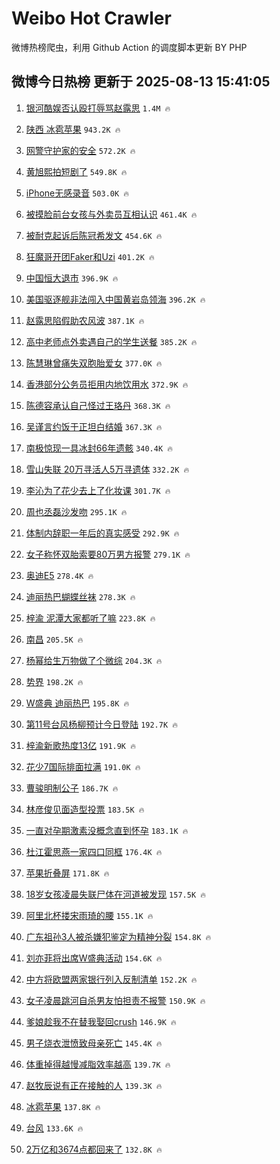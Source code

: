 # Weibo Hot Crawler 



微博热榜爬虫，利用 Github Action 的调度脚本更新 BY PHP 


## 微博今日热榜 更新于 2025-08-13 15:41:05 
1. [银河酷娱否认殴打辱骂赵露思](https://s.weibo.com/weibo?q=%23%E9%93%B6%E6%B2%B3%E9%85%B7%E5%A8%B1%E5%90%A6%E8%AE%A4%E6%AE%B4%E6%89%93%E8%BE%B1%E9%AA%82%E8%B5%B5%E9%9C%B2%E6%80%9D%23&t=31&band_rank=1&Refer=top) `1.4M 🔥` 

1. [陕西 冰雹苹果](https://s.weibo.com/weibo?q=%E9%99%95%E8%A5%BF%20%E5%86%B0%E9%9B%B9%E8%8B%B9%E6%9E%9C&t=31&band_rank=2&Refer=top) `943.2K 🔥` 

1. [网警守护家的安全](https://s.weibo.com/weibo?q=%23%E7%BD%91%E8%AD%A6%E5%AE%88%E6%8A%A4%E5%AE%B6%E7%9A%84%E5%AE%89%E5%85%A8%23&t=31&band_rank=3&Refer=top) `572.2K 🔥` 

1. [黄旭熙拍短剧了](https://s.weibo.com/weibo?q=%23%E9%BB%84%E6%97%AD%E7%86%99%E6%8B%8D%E7%9F%AD%E5%89%A7%E4%BA%86%23&t=31&band_rank=4&Refer=top) `549.8K 🔥` 

1. [iPhone无感录音](https://s.weibo.com/weibo?q=iPhone%E6%97%A0%E6%84%9F%E5%BD%95%E9%9F%B3&t=31&band_rank=5&Refer=top) `503.0K 🔥` 

1. [被摸脸前台女孩与外卖员互相认识](https://s.weibo.com/weibo?q=%23%E8%A2%AB%E6%91%B8%E8%84%B8%E5%89%8D%E5%8F%B0%E5%A5%B3%E5%AD%A9%E4%B8%8E%E5%A4%96%E5%8D%96%E5%91%98%E4%BA%92%E7%9B%B8%E8%AE%A4%E8%AF%86%23&t=31&band_rank=6&Refer=top) `461.4K 🔥` 

1. [被耐克起诉后陈冠希发文](https://s.weibo.com/weibo?q=%23%E8%A2%AB%E8%80%90%E5%85%8B%E8%B5%B7%E8%AF%89%E5%90%8E%E9%99%88%E5%86%A0%E5%B8%8C%E5%8F%91%E6%96%87%23&t=31&band_rank=7&Refer=top) `454.6K 🔥` 

1. [狂魔哥开团Faker和Uzi](https://s.weibo.com/weibo?q=%23%E7%8B%82%E9%AD%94%E5%93%A5%E5%BC%80%E5%9B%A2Faker%E5%92%8CUzi%23&t=31&band_rank=8&Refer=top) `401.2K 🔥` 

1. [中国恒大退市](https://s.weibo.com/weibo?q=%23%E4%B8%AD%E5%9B%BD%E6%81%92%E5%A4%A7%E9%80%80%E5%B8%82%23&t=31&band_rank=9&Refer=top) `396.9K 🔥` 

1. [美国驱逐舰非法闯入中国黄岩岛领海](https://s.weibo.com/weibo?q=%23%E7%BE%8E%E5%9B%BD%E9%A9%B1%E9%80%90%E8%88%B0%E9%9D%9E%E6%B3%95%E9%97%AF%E5%85%A5%E4%B8%AD%E5%9B%BD%E9%BB%84%E5%B2%A9%E5%B2%9B%E9%A2%86%E6%B5%B7%23&t=31&band_rank=10&Refer=top) `396.2K 🔥` 

1. [赵露思陷假助农风波](https://s.weibo.com/weibo?q=%23%E8%B5%B5%E9%9C%B2%E6%80%9D%E9%99%B7%E5%81%87%E5%8A%A9%E5%86%9C%E9%A3%8E%E6%B3%A2%23&t=31&band_rank=11&Refer=top) `387.1K 🔥` 

1. [高中老师点外卖遇自己的学生送餐](https://s.weibo.com/weibo?q=%23%E9%AB%98%E4%B8%AD%E8%80%81%E5%B8%88%E7%82%B9%E5%A4%96%E5%8D%96%E9%81%87%E8%87%AA%E5%B7%B1%E7%9A%84%E5%AD%A6%E7%94%9F%E9%80%81%E9%A4%90%23&t=31&band_rank=12&Refer=top) `385.2K 🔥` 

1. [陈慧琳曾痛失双胞胎爱女](https://s.weibo.com/weibo?q=%23%E9%99%88%E6%85%A7%E7%90%B3%E6%9B%BE%E7%97%9B%E5%A4%B1%E5%8F%8C%E8%83%9E%E8%83%8E%E7%88%B1%E5%A5%B3%23&t=31&band_rank=13&Refer=top) `377.0K 🔥` 

1. [香港部分公务员拒用内地饮用水](https://s.weibo.com/weibo?q=%E9%A6%99%E6%B8%AF%E9%83%A8%E5%88%86%E5%85%AC%E5%8A%A1%E5%91%98%E6%8B%92%E7%94%A8%E5%86%85%E5%9C%B0%E9%A5%AE%E7%94%A8%E6%B0%B4&t=31&band_rank=14&Refer=top) `372.9K 🔥` 

1. [陈德容承认自己怪过王珞丹](https://s.weibo.com/weibo?q=%E9%99%88%E5%BE%B7%E5%AE%B9%E6%89%BF%E8%AE%A4%E8%87%AA%E5%B7%B1%E6%80%AA%E8%BF%87%E7%8E%8B%E7%8F%9E%E4%B8%B9&t=31&band_rank=15&Refer=top) `368.3K 🔥` 

1. [吴谨言约饭于正坦白结婚](https://s.weibo.com/weibo?q=%E5%90%B4%E8%B0%A8%E8%A8%80%E7%BA%A6%E9%A5%AD%E4%BA%8E%E6%AD%A3%E5%9D%A6%E7%99%BD%E7%BB%93%E5%A9%9A&t=31&band_rank=16&Refer=top) `367.3K 🔥` 

1. [南极惊现一具冰封66年遗骸](https://s.weibo.com/weibo?q=%23%E5%8D%97%E6%9E%81%E6%83%8A%E7%8E%B0%E4%B8%80%E5%85%B7%E5%86%B0%E5%B0%8166%E5%B9%B4%E9%81%97%E9%AA%B8%23&t=31&band_rank=17&Refer=top) `340.4K 🔥` 

1. [雪山失联 20万寻活人5万寻遗体](https://s.weibo.com/weibo?q=%E9%9B%AA%E5%B1%B1%E5%A4%B1%E8%81%94%2020%E4%B8%87%E5%AF%BB%E6%B4%BB%E4%BA%BA5%E4%B8%87%E5%AF%BB%E9%81%97%E4%BD%93&t=31&band_rank=18&Refer=top) `332.2K 🔥` 

1. [李沁为了花少去上了化妆课](https://s.weibo.com/weibo?q=%23%E6%9D%8E%E6%B2%81%E4%B8%BA%E4%BA%86%E8%8A%B1%E5%B0%91%E5%8E%BB%E4%B8%8A%E4%BA%86%E5%8C%96%E5%A6%86%E8%AF%BE%23&t=31&band_rank=19&Refer=top) `301.7K 🔥` 

1. [周也丞磊沙发吻](https://s.weibo.com/weibo?q=%23%E5%91%A8%E4%B9%9F%E4%B8%9E%E7%A3%8A%E6%B2%99%E5%8F%91%E5%90%BB%23&t=31&band_rank=20&Refer=top) `295.1K 🔥` 

1. [体制内辞职一年后的真实感受](https://s.weibo.com/weibo?q=%E4%BD%93%E5%88%B6%E5%86%85%E8%BE%9E%E8%81%8C%E4%B8%80%E5%B9%B4%E5%90%8E%E7%9A%84%E7%9C%9F%E5%AE%9E%E6%84%9F%E5%8F%97&t=31&band_rank=21&Refer=top) `292.9K 🔥` 

1. [女子称怀双胎索要80万男方报警](https://s.weibo.com/weibo?q=%23%E5%A5%B3%E5%AD%90%E7%A7%B0%E6%80%80%E5%8F%8C%E8%83%8E%E7%B4%A2%E8%A6%8180%E4%B8%87%E7%94%B7%E6%96%B9%E6%8A%A5%E8%AD%A6%23&t=31&band_rank=22&Refer=top) `279.1K 🔥` 

1. [奥迪E5](https://s.weibo.com/weibo?q=%23%E5%A5%A5%E8%BF%AAE5%23&t=31&band_rank=23&Refer=top) `278.4K 🔥` 

1. [迪丽热巴蝴蝶丝袜](https://s.weibo.com/weibo?q=%23%E8%BF%AA%E4%B8%BD%E7%83%AD%E5%B7%B4%E8%9D%B4%E8%9D%B6%E4%B8%9D%E8%A2%9C%23&t=31&band_rank=24&Refer=top) `278.3K 🔥` 

1. [梓渝 泥潭大家都听了嘛](https://s.weibo.com/weibo?q=%E6%A2%93%E6%B8%9D%20%E6%B3%A5%E6%BD%AD%E5%A4%A7%E5%AE%B6%E9%83%BD%E5%90%AC%E4%BA%86%E5%98%9B&t=31&band_rank=25&Refer=top) `223.8K 🔥` 

1. [南昌](https://s.weibo.com/weibo?q=%E5%8D%97%E6%98%8C&t=31&band_rank=26&Refer=top) `205.5K 🔥` 

1. [杨幂给生万物做了个微综](https://s.weibo.com/weibo?q=%E6%9D%A8%E5%B9%82%E7%BB%99%E7%94%9F%E4%B8%87%E7%89%A9%E5%81%9A%E4%BA%86%E4%B8%AA%E5%BE%AE%E7%BB%BC&t=31&band_rank=27&Refer=top) `204.3K 🔥` 

1. [势界](https://s.weibo.com/weibo?q=%E5%8A%BF%E7%95%8C&t=31&band_rank=28&Refer=top) `198.2K 🔥` 

1. [W盛典 迪丽热巴](https://s.weibo.com/weibo?q=W%E7%9B%9B%E5%85%B8%20%E8%BF%AA%E4%B8%BD%E7%83%AD%E5%B7%B4&t=31&band_rank=29&Refer=top) `195.8K 🔥` 

1. [第11号台风杨柳预计今日登陆](https://s.weibo.com/weibo?q=%23%E7%AC%AC11%E5%8F%B7%E5%8F%B0%E9%A3%8E%E6%9D%A8%E6%9F%B3%E9%A2%84%E8%AE%A1%E4%BB%8A%E6%97%A5%E7%99%BB%E9%99%86%23&t=31&band_rank=30&Refer=top) `192.7K 🔥` 

1. [梓渝新歌热度13亿](https://s.weibo.com/weibo?q=%23%E6%A2%93%E6%B8%9D%E6%96%B0%E6%AD%8C%E7%83%AD%E5%BA%A613%E4%BA%BF%23&t=31&band_rank=31&Refer=top) `191.9K 🔥` 

1. [花少7国际排面拉满](https://s.weibo.com/weibo?q=%E8%8A%B1%E5%B0%917%E5%9B%BD%E9%99%85%E6%8E%92%E9%9D%A2%E6%8B%89%E6%BB%A1&t=31&band_rank=32&Refer=top) `191.0K 🔥` 

1. [曹骏明制公子](https://s.weibo.com/weibo?q=%E6%9B%B9%E9%AA%8F%E6%98%8E%E5%88%B6%E5%85%AC%E5%AD%90&t=31&band_rank=33&Refer=top) `186.7K 🔥` 

1. [林彦俊见面造型投票](https://s.weibo.com/weibo?q=%E6%9E%97%E5%BD%A6%E4%BF%8A%E8%A7%81%E9%9D%A2%E9%80%A0%E5%9E%8B%E6%8A%95%E7%A5%A8&t=31&band_rank=34&Refer=top) `183.5K 🔥` 

1. [一直对孕期激素没概念直到怀孕](https://s.weibo.com/weibo?q=%E4%B8%80%E7%9B%B4%E5%AF%B9%E5%AD%95%E6%9C%9F%E6%BF%80%E7%B4%A0%E6%B2%A1%E6%A6%82%E5%BF%B5%E7%9B%B4%E5%88%B0%E6%80%80%E5%AD%95&t=31&band_rank=35&Refer=top) `183.1K 🔥` 

1. [杜江霍思燕一家四口同框](https://s.weibo.com/weibo?q=%23%E6%9D%9C%E6%B1%9F%E9%9C%8D%E6%80%9D%E7%87%95%E4%B8%80%E5%AE%B6%E5%9B%9B%E5%8F%A3%E5%90%8C%E6%A1%86%23&t=31&band_rank=36&Refer=top) `176.4K 🔥` 

1. [苹果折叠屏](https://s.weibo.com/weibo?q=%E8%8B%B9%E6%9E%9C%E6%8A%98%E5%8F%A0%E5%B1%8F&t=31&band_rank=37&Refer=top) `171.8K 🔥` 

1. [18岁女孩凌晨失联尸体在河道被发现](https://s.weibo.com/weibo?q=%2318%E5%B2%81%E5%A5%B3%E5%AD%A9%E5%87%8C%E6%99%A8%E5%A4%B1%E8%81%94%E5%B0%B8%E4%BD%93%E5%9C%A8%E6%B2%B3%E9%81%93%E8%A2%AB%E5%8F%91%E7%8E%B0%23&t=31&band_rank=38&Refer=top) `157.5K 🔥` 

1. [阿里北杯搂宋雨琦的腰](https://s.weibo.com/weibo?q=%23%E9%98%BF%E9%87%8C%E5%8C%97%E6%9D%AF%E6%90%82%E5%AE%8B%E9%9B%A8%E7%90%A6%E7%9A%84%E8%85%B0%23&t=31&band_rank=39&Refer=top) `155.1K 🔥` 

1. [广东祖孙3人被杀嫌犯鉴定为精神分裂](https://s.weibo.com/weibo?q=%23%E5%B9%BF%E4%B8%9C%E7%A5%96%E5%AD%993%E4%BA%BA%E8%A2%AB%E6%9D%80%E5%AB%8C%E7%8A%AF%E9%89%B4%E5%AE%9A%E4%B8%BA%E7%B2%BE%E7%A5%9E%E5%88%86%E8%A3%82%23&t=31&band_rank=40&Refer=top) `154.8K 🔥` 

1. [刘亦菲将出席W盛典活动](https://s.weibo.com/weibo?q=%23%E5%88%98%E4%BA%A6%E8%8F%B2%E5%B0%86%E5%87%BA%E5%B8%ADW%E7%9B%9B%E5%85%B8%E6%B4%BB%E5%8A%A8%23&t=31&band_rank=41&Refer=top) `154.6K 🔥` 

1. [中方将欧盟两家银行列入反制清单](https://s.weibo.com/weibo?q=%23%E4%B8%AD%E6%96%B9%E5%B0%86%E6%AC%A7%E7%9B%9F%E4%B8%A4%E5%AE%B6%E9%93%B6%E8%A1%8C%E5%88%97%E5%85%A5%E5%8F%8D%E5%88%B6%E6%B8%85%E5%8D%95%23&t=31&band_rank=42&Refer=top) `152.2K 🔥` 

1. [女子凌晨跳河自杀男友怕担责不报警](https://s.weibo.com/weibo?q=%23%E5%A5%B3%E5%AD%90%E5%87%8C%E6%99%A8%E8%B7%B3%E6%B2%B3%E8%87%AA%E6%9D%80%E7%94%B7%E5%8F%8B%E6%80%95%E6%8B%85%E8%B4%A3%E4%B8%8D%E6%8A%A5%E8%AD%A6%23&t=31&band_rank=43&Refer=top) `150.9K 🔥` 

1. [爹娘趁我不在替我娶回crush](https://s.weibo.com/weibo?q=%E7%88%B9%E5%A8%98%E8%B6%81%E6%88%91%E4%B8%8D%E5%9C%A8%E6%9B%BF%E6%88%91%E5%A8%B6%E5%9B%9Ecrush&t=31&band_rank=44&Refer=top) `146.9K 🔥` 

1. [男子烧衣泄愤致母亲死亡](https://s.weibo.com/weibo?q=%23%E7%94%B7%E5%AD%90%E7%83%A7%E8%A1%A3%E6%B3%84%E6%84%A4%E8%87%B4%E6%AF%8D%E4%BA%B2%E6%AD%BB%E4%BA%A1%23&t=31&band_rank=45&Refer=top) `145.4K 🔥` 

1. [体重掉得越慢减脂效率越高](https://s.weibo.com/weibo?q=%E4%BD%93%E9%87%8D%E6%8E%89%E5%BE%97%E8%B6%8A%E6%85%A2%E5%87%8F%E8%84%82%E6%95%88%E7%8E%87%E8%B6%8A%E9%AB%98&t=31&band_rank=46&Refer=top) `139.7K 🔥` 

1. [赵牧辰说有正在接触的人](https://s.weibo.com/weibo?q=%E8%B5%B5%E7%89%A7%E8%BE%B0%E8%AF%B4%E6%9C%89%E6%AD%A3%E5%9C%A8%E6%8E%A5%E8%A7%A6%E7%9A%84%E4%BA%BA&t=31&band_rank=47&Refer=top) `139.3K 🔥` 

1. [冰雹苹果](https://s.weibo.com/weibo?q=%E5%86%B0%E9%9B%B9%E8%8B%B9%E6%9E%9C&t=31&band_rank=48&Refer=top) `137.8K 🔥` 

1. [台风](https://s.weibo.com/weibo?q=%E5%8F%B0%E9%A3%8E&t=31&band_rank=49&Refer=top) `133.6K 🔥` 

1. [2万亿和3674点都回来了](https://s.weibo.com/weibo?q=%232%E4%B8%87%E4%BA%BF%E5%92%8C3674%E7%82%B9%E9%83%BD%E5%9B%9E%E6%9D%A5%E4%BA%86%23&t=31&band_rank=50&Refer=top) `132.8K 🔥` 

